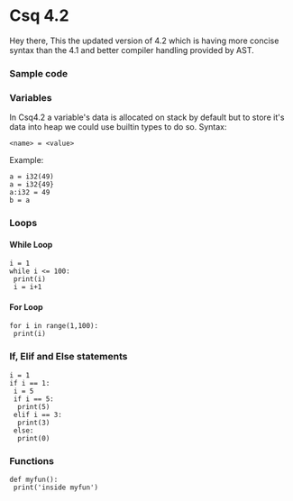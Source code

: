 
<h1> Csq 4.2</h1>
Hey there,
This the updated version of 4.2 which is having more concise syntax than the 4.1 and better compiler handling provided by AST.


### Sample code 




### Variables
In Csq4.2 a variable's data is allocated on stack by default but to store it's data into heap we could use builtin types to do so.
Syntax:
```
<name> = <value>
```
Example:
```
a = i32(49)
a = i32{49}
a:i32 = 49
b = a
```
### Loops
#### While Loop
```
i = 1
while i <= 100:
 print(i)
 i = i+1
```
#### For Loop
```
for i in range(1,100):
 print(i)
```
### If, Elif and Else statements
```
i = 1
if i == 1:
 i = 5
 if i == 5:
  print(5)
 elif i == 3:
  print(3)
 else:
  print(0)
```
### Functions
```
def myfun():
 print('inside myfun')
```
